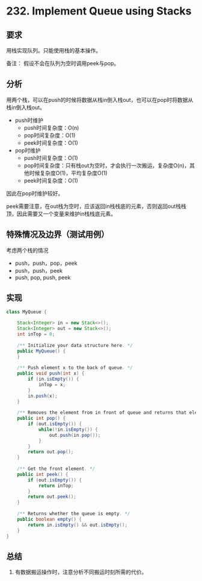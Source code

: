 # 232. Implement Queue using Stacks

## 要求

用栈实现队列。只能使用栈的基本操作。

备注：
假设不会在队列为空时调用peek与pop。

## 分析
用两个栈，可以在push的时候将数据从栈in倒入栈out，也可以在pop时将数据从栈in倒入栈out。

- push时维护
    - push时间复杂度：O(n)
    - pop时间复杂度：O(1)
    - peek时间复杂度：O(1)
- pop时维护
    - push时间复杂度：O(1)
    - pop时间复杂度：只有栈out为空时，才会执行一次搬运，复杂度O(n)，其他时候复杂度O(1)，平均复杂度O(1)
    - peek时间复杂度：O(1)

因此在pop时维护较好。

peek需要注意，在out栈为空时，应该返回in栈栈底的元素，否则返回out栈栈顶，因此需要又一个变量来维护in栈栈底元素。

## 特殊情况及边界（测试用例）
考虑两个栈的情况
- push，push，pop，peek
- push，push，peek
- push, pop, push, peek

## 实现

```java
class MyQueue {

    Stack<Integer> in = new Stack<>();
    Stack<Integer> out = new Stack<>();
    int inTop = 0;
    
    /** Initialize your data structure here. */
    public MyQueue() {
    }
    
    /** Push element x to the back of queue. */
    public void push(int x) {
        if (in.isEmpty()) {
            inTop = x;
        }
        in.push(x);
    }
    
    /** Removes the element from in front of queue and returns that element. */
    public int pop() {
        if (out.isEmpty()) {
            while(!in.isEmpty()) {
                out.push(in.pop());
            }
        }
        return out.pop();
    }
    
    /** Get the front element. */
    public int peek() {
        if (out.isEmpty()) {
            return inTop;
        } 
        return out.peek();
    }
    
    /** Returns whether the queue is empty. */
    public boolean empty() {
        return in.isEmpty() && out.isEmpty();
    }
}
```

## 总结

1. 有数据搬运操作时，注意分析不同搬运时刻所需的代价。